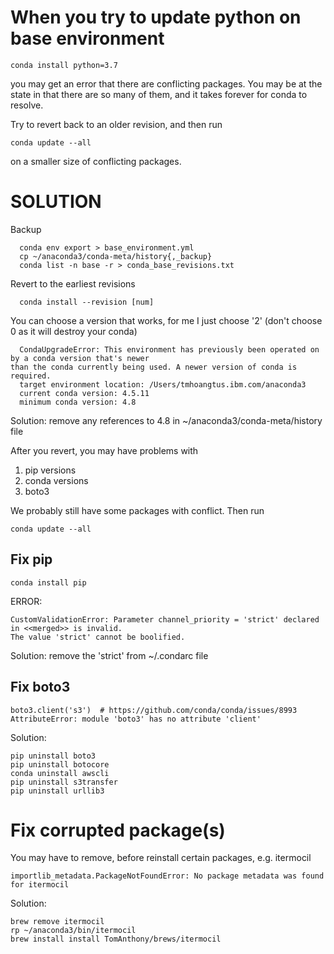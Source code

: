 
# When you try to update python on base environment

```
conda install python=3.7    
```
you may get an error that there are conflicting packages. You may be at the state in that there are so many of them, and 
it takes forever for conda to resolve.

Try to revert back to an older revision, and then run 
``` 
conda update --all
```
on a smaller size of conflicting packages.


# SOLUTION

Backup 

```
  conda env export > base_environment.yml 
  cp ~/anaconda3/conda-meta/history{,_backup}
  conda list -n base -r > conda_base_revisions.txt
```

Revert to the earliest revisions

```
  conda install --revision [num]
```
 
You can choose a version that works, for me I just choose '2' (don't choose 0 as it will destroy your conda)

```console
  CondaUpgradeError: This environment has previously been operated on by a conda version that's newer
than the conda currently being used. A newer version of conda is required.
  target environment location: /Users/tmhoangtus.ibm.com/anaconda3
  current conda version: 4.5.11
  minimum conda version: 4.8
```
Solution: remove any references to 4.8 in ~/anaconda3/conda-meta/history file

After you revert, you may have problems with 
1. pip versions
2. conda versions
3. boto3

We probably still have some packages with conflict. Then run
```
conda update --all                                                                                                      
```

## Fix pip

```
conda install pip 
```
ERROR:
```
CustomValidationError: Parameter channel_priority = 'strict' declared in <<merged>> is invalid.
The value 'strict' cannot be boolified.
```
Solution: remove the 'strict' from ~/.condarc file

## Fix boto3

```console 
boto3.client('s3')  # https://github.com/conda/conda/issues/8993
AttributeError: module 'boto3' has no attribute 'client'
```
Solution:
```
pip uninstall boto3
pip uninstall botocore
conda uninstall awscli
pip uninstall s3transfer
pip uninstall urllib3
```
# Fix corrupted package(s)

You may have to remove, before reinstall certain packages, e.g. itermocil

```
importlib_metadata.PackageNotFoundError: No package metadata was found for itermocil
```

Solution:
```
brew remove itermocil 
rp ~/anaconda3/bin/itermocil
brew install install TomAnthony/brews/itermocil 
```
